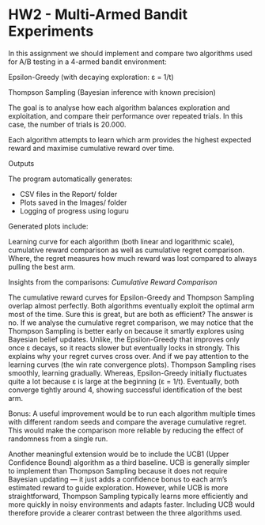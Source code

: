 # HW2 - Multi-Armed Bandit Experiments


In this assignment we should implement and compare two algorithms used for A/B testing in a 4-armed bandit environment:

Epsilon-Greedy (with decaying exploration: ε = 1/t)

Thompson Sampling (Bayesian inference with known precision)

The goal is to analyse how each algorithm balances exploration and exploitation, and compare their performance over repeated trials. In this case, the number of trials is 20.000.

Each algorithm attempts to learn which arm provides the highest expected reward and maximise cumulative reward over time.

Outputs

The program automatically generates:

- CSV files in the Report/ folder
- Plots saved in the Images/ folder
- Logging of progress using loguru

Generated plots include:

Learning curve for each algorithm (both linear and logarithmic scale), cumulative reward comparison as well as cumulative regret comparison. Where, the regret measures how much reward was lost compared to always pulling the best arm.



Insights from the comparisons:
*Cumulative Reward Comparison*

The cumulative reward curves for Epsilon-Greedy and Thompson Sampling overlap almost perfectly. Both algorithms eventually exploit the optimal arm most of the time.
Sure this is great, but are both as efficient? The answer is no. If we analyse the cumulative regret comparison, we may notice that the Thompson Sampling is better early on because it smartly explores using Bayesian belief updates. Unlike, the Epsilon-Greedy that improves only once ε decays, so it reacts slower but eventually locks in strongly.
This explains why your regret curves cross over. And if we pay attention to the learning curves (the win rate convergence plots). Thompson Sampling rises smoothly, learning gradually. Whereas, Epsilon-Greedy initially fluctuates quite a lot because ε is large at the beginning (ε = 1/t). Eventually, both converge tightly around 4, showing successful identification of the best arm.



Bonus: A useful improvement would be to run each algorithm multiple times with different random seeds and compare the average cumulative regret. 
This would make the comparison more reliable by reducing the effect of randomness from a single run. 

Another meaningful extension would be to include the UCB1 (Upper Confidence Bound) algorithm as a third baseline. 
UCB is generally simpler to implement than Thompson Sampling because it does not require Bayesian updating — it just adds a confidence bonus to each arm’s estimated reward to guide exploration. 
However, while UCB is more straightforward, Thompson Sampling typically learns more efficiently and more quickly in noisy environments and adapts faster. 
Including UCB would therefore provide a clearer contrast between the three algorithms used.

